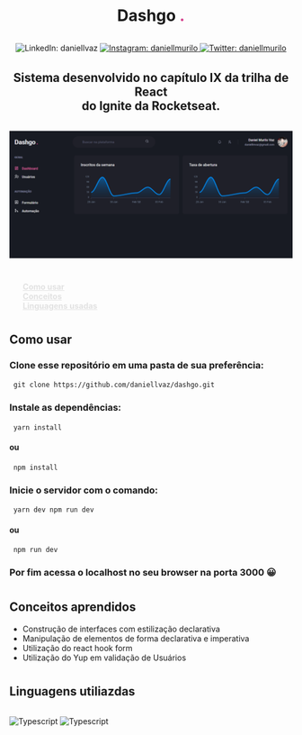 <h1 align="center" style="font-weight: bold; margin-bottom: 2rem">
  Dashgo <span style="color: #D53F8C">.</span>
</h1>
<p align="center">
  <img alt="LinkedIn: daniellvaz" src="https://img.shields.io/badge/LinkedIn-0077B5?style=for-the-badge&logo=linkedin&logoColor=white" />
  <a href="https://twitter.com/daniellmurilo" target="_blank">
    <img alt="Instagram: daniellmurilo" src="https://img.shields.io/badge/Instagram-E4405F?style=for-the-badge&logo=instagram&logoColor=white"/>
  </a>
  <a href="https://twitter.com/daniellmurilo" target="_blank">
    <img alt="Twitter: daniellmurilo" src="https://img.shields.io/badge/Twitter-1DA1F2?style=for-the-badge&logo=twitter&logoColor=white" />
  </a>
</p>
<h2 align="center" style="margin-top: 2rem; margin-bottom: 2rem">
  Sistema desenvolvido no capítulo IX da trilha de React <br>
  do Ignite da Rocketseat. 
</h2>

<img src="./public/screen.PNG">

#

<nav>
  <ul style="display: flex; flex-direction: column; margin-top: 1rem">
    <ui><a href="#usage" style="font-weight: bold; color: #e2e2e2">Como usar</a></ui>
    <ui><a href="#concepts" style="font-weight: bold; color: #e2e2e2">Conceitos</a></ui>
    <ui><a href="#languages" style="font-weight: bold; color: #e2e2e2">Linguagens usadas</a></ui>
  </ul>
</nav>

#

<div id="usage">
  <h2>Como usar</h2>
</div>

### Clone esse repositório em uma pasta de sua preferência:

```
 git clone https://github.com/daniellvaz/dashgo.git
```

### Instale as dependências:

```
 yarn install
```

#### ou

```
 npm install
```

### Inicie o servidor com o comando:

```
 yarn dev npm run dev
```

#### ou

```
 npm run dev
```

### Por fim acessa o localhost no seu browser na porta 3000 😀

#

<div id="concepts">
  <h2>Conceitos aprendidos</h2>
</div>

- Construção de interfaces com estilização declarativa
- Manipulação de elementos de forma declarativa e imperativa
- Utilização do react hook form
- Utilização do Yup em validação de Usuários

#

<div id="langages">
  <h2>Linguagens utiliazdas</h2>
</div>
<p style="margin-top: 2rem">
  <img alt="Typescript" src="https://img.shields.io/badge/TypeScript-007ACC?style=for-the-badge&logo=typescript&logoColor=white"/>
  <img alt="Typescript" src="https://img.shields.io/badge/next.js-000000?style=for-the-badge&logo=nextdotjs&logoColor=white"/>
</p>

